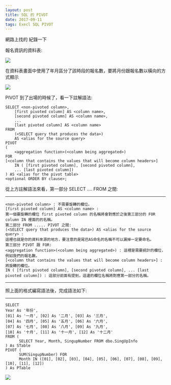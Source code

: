 ```yaml
---
layout: post
title: SQL 的 PIVOT
date: 2017-09-11
tags: Execl SQL PIVOT
---
```


網路上找的 紀錄一下

報名資訊的資料表:

<img src="https://echochio-tw.github.io/images/posts/Execl/1.png">

在資料表畫面中使用了年月區分了該時段的報名數，要將月份跟報名數以橫向的方式顯示

<img src="https://echochio-tw.github.io/images/posts/Execl/2.png">

PIVOT 到了出場的時候了，看一下註解語法:

```
SELECT <non-pivoted column>,
    [first pivoted column] AS <column name>,
    [second pivoted column] AS <column name>,
    ...
    [last pivoted column] AS <column name>
FROM
    (<SELECT query that produces the data>)
    AS <alias for the source query>
PIVOT
(
    <aggregation function>(<column being aggregated>)
FOR
[<column that contains the values that will become column headers>]
    IN ( [first pivoted column], [second pivoted column],
    ... [last pivoted column])
) AS <alias for the pivot table>
<optional ORDER BY clause>;
```

從上方註解語法來看，第一部分 SELECT .... FROM 之間:

----------
```
<non-pivoted column> : 不需要旋轉的欄位。
[first pivoted column] AS <column name> : 
第一個要旋轉的欄位 first pivoted column 的名稱將會對應於之後第三部分的 FOR column IN 裡面的的名稱。
第二部分 FROM ..... PIVOT 之間:
(<SELECT query that produces the data>) AS <alias for the source query> : 
這裡也就是你的資料來源的地方，要注意的是尾巴AS命名的名稱不可以漏掉一定要命名。
第三部分 PIVOT 跟 FOR:
<aggregation function>(<column being aggregated>) : 這裡是需要統計的欄位，例如我們的報名數。
[<column that contains the values that will become column headers>] : 將旋轉的欄位。
IN ( [first pivoted column], [second pivoted column], ... [last pivoted column]) : 這部分前面有提到，這邊的欄位名稱將對應第一部分的名稱。
```
----------
照上面的格式編寫語法後，完成語法如下:

----------
```
SELECT
Year As '年份',
[01] As '一月', [02] As '二月', [03] As '三月',
[04] As '四月', [05] As '五月', [06] As '六月',
[07] As '七月', [08] As '八月', [09] As '九月',
[10] As '十月', [11] As '十一月', [12] As '十二月'
FROM (
      SELECT Year, Month, SingupNumber FROM dbo.SingUpInfo
) As STable
PIVOT (
      SUM(SingupNumber) FOR
      Month IN ([01], [02], [03], [04], [05], [06], [07], [08], [09], [10], [11], [12])
) As PTable
```


<img src="https://echochio-tw.github.io/images/posts/Execl/3.png">
